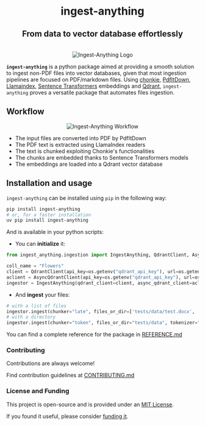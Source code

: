 <div align="center">
<h1>ingest-anything</h1>
<h2>From data to vector database effortlessly</h2>
</div>
<br>
<div align="center">
    <img src="https://raw.githubusercontent.com/AstraBert/ingest-anything/main/img/logo.png" alt="Ingest-Anything Logo">
</div>


**`ingest-anything`** is a python package aimed at providing a smooth solution to ingest non-PDF files into vector databases, given that most ingestion pipelines are focused on PDF/markdown files. Using [chonkie](), [PdfItDown](), [Llamaindex](), [Sentence Transformers]() embeddings and [Qdrant](), `ingest-anything` proves a versatile package that automates files ingestion.

## Workflow

<div align="center">
    <img src="https://raw.githubusercontent.com/AstraBert/ingest-anything/main/img/workflow.png" alt="Ingest-Anything Workflow">
</div>

- The input files are converted into PDF by PdfItDown
- The PDF text is extracted using LlamaIndex readers
- The text is chunked exploiting Chonkie's functionalities
- The chunks are embedded thanks to Sentence Transformers models
- The embeddings are loaded into a Qdrant vector database

## Installation and usage

`ingest-anything` can be installed using `pip` in the following way:

```bash
pip install ingest-anything
# or, for a faster installation
uv pip install ingest-anything
```

And is available in your python scripts:

- You can **initialize** it:

```python
from ingest_anything.ingestion import IngestAnything, QdrantClient, AsyncQdrantClient

coll_name = "Flowers"
client = QdrantClient(api_key=os.getenv("qdrant_api_key"), url=os.getenv("qdrant_url"))
aclient = AsyncQdrantClient(api_key=os.getenv("qdrant_api_key"), url=os.getenv("qdrant_url"))
ingestor = IngestAnything(qdrant_client=client, async_qdrant_client=aclient, collection_name=coll_name, hybrid_search=True)
```

- And **ingest** your files:

```python
# with a list of files
ingestor.ingest(chunker="late", files_or_dir=['tests/data/test.docx', 'tests/data/test0.png', 'tests/data/test1.csv', 'tests/data/test2.json', 'tests/data/test3.md', 'tests/data/test4.xml', 'tests/data/test5.zip'], embedding_model="sentence-transformers/all-MiniLM-L6-v2")
# with a directory
ingestor.ingest(chunker="token", files_or_dir="tests/data", tokenizer="gpt2", embedding_model="sentence-transformers/all-MiniLM-L6-v2")
```

You can find a complete reference for the package in [REFERENCE.md](https://github.com/AstraBert/ingest-anything/tree/main/REFERENCE.md)

### Contributing

Contributions are always welcome!

Find contribution guidelines at [CONTRIBUTING.md](https://github.com/AstraBert/ingest-anything/tree/main/CONTRIBUTING.md)

### License and Funding

This project is open-source and is provided under an [MIT License](https://github.com/AstraBert/ingest-anything/tree/main/LICENSE).

If you found it useful, please consider [funding it](https://github.com/sponsors/AstraBert).